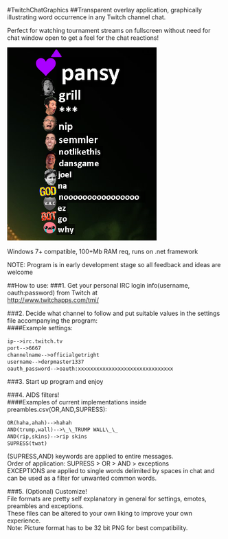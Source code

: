 #TwitchChatGraphics
##Transparent overlay application, graphically illustrating word occurrence in any Twitch channel chat.

Perfect for watching tournament streams on fullscreen without need for chat window open to get a feel for the chat reactions!

![alt text](https://github.com/barestrand/TwitchChatGraphics/blob/master/pansy.PNG "Showcase 1")

Windows 7+ compatible, 100+Mb RAM req, runs on .net framework

NOTE: Program is in early development stage so all feedback and ideas are welcome

##How to use:
###1. Get your personal IRC login info(username, oauth:password) from Twitch at  
	http://www.twitchapps.com/tmi/  

###2. Decide what channel to follow and put suitable values in the settings file accompanying the program:  
####Example settings:

	ip-->irc.twitch.tv  
	port-->6667  
	channelname-->officialgetright  
	username-->derpmaster1337  
	oauth_password-->oauth:xxxxxxxxxxxxxxxxxxxxxxxxxxxxxxx  

###3. Start up program and enjoy

###4. AIDS filters!  
####Examples of current implementations inside preambles.csv(OR,AND,SUPRESS):

	OR(haha,ahah)-->hahah  
	AND(trump,wall)-->\_\_TRUMP WALL\_\_  
	AND(rip,skins)-->rip skins  
	SUPRESS(twat)  

(SUPRESS,AND) keywords are applied to entire messages.  
Order of application: SUPRESS > OR > AND > exceptions  
EXCEPTIONS are applied to single words delimited by spaces in chat and can be used as a filter for unwanted common words.

###5. (Optional) Customize!  
File formats are pretty self explanatory in general for settings, emotes, preambles and exceptions.  
These files can be altered to your own liking to improve your own experience.  
Note: Picture format has to be 32 bit PNG for best compatibility.  
